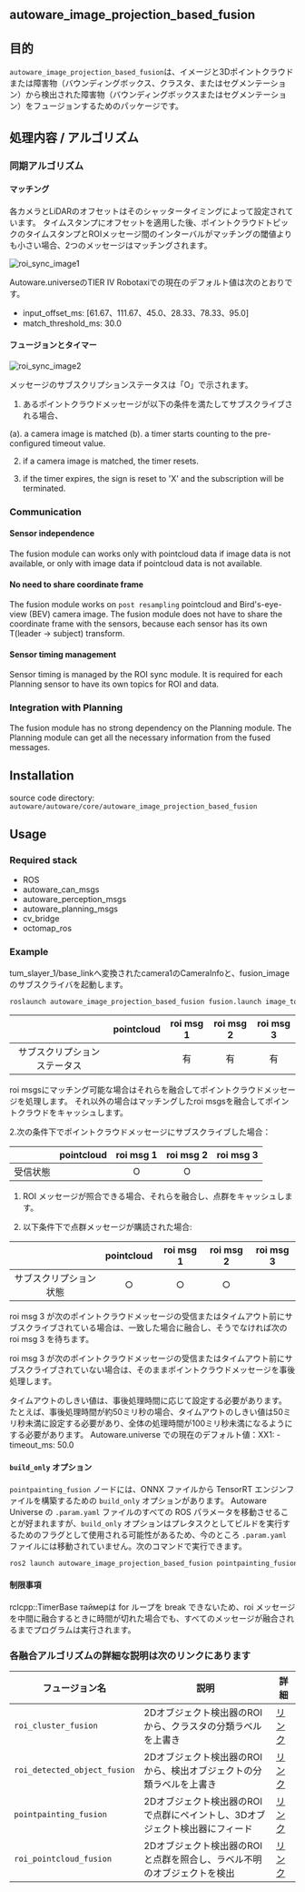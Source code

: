 ## autoware_image_projection_based_fusion

## 目的

`autoware_image_projection_based_fusion`は、イメージと3Dポイントクラウドまたは障害物（バウンディングボックス、クラスタ、またはセグメンテーション）から検出された障害物（バウンディングボックスまたはセグメンテーション）をフュージョンするためのパッケージです。

## 処理内容 / アルゴリズム

### 同期アルゴリズム

#### マッチング

各カメラとLiDARのオフセットはそのシャッタータイミングによって設定されています。
タイムスタンプにオフセットを適用した後、ポイントクラウドトピックのタイムスタンプとROIメッセージ間のインターバルがマッチングの閾値よりも小さい場合、2つのメッセージはマッチングされます。

![roi_sync_image1](./docs/images/roi_sync_1.png)

Autoware.universeのTIER IV Robotaxiでの現在のデフォルト値は次のとおりです。
- input_offset_ms: [61.67、111.67、45.0、28.33、78.33、95.0]
- match_threshold_ms: 30.0

#### フュージョンとタイマー

![roi_sync_image2](./docs/images/roi_sync_2.png)

メッセージのサブスクリプションステータスは「O」で示されます。

1. あるポイントクラウドメッセージが以下の条件を満たしてサブスクライブされる場合、

(a). a camera image is matched
(b). a timer starts counting to the pre-configured timeout value.

2. if a camera image is matched, the timer resets.

3. if the timer expires, the sign is reset to 'X' and the subscription will be terminated.

### Communication

#### Sensor independence

The fusion module can works only with pointcloud data if image data is not available, or only with image data if pointcloud data is not available.

#### No need to share coordinate frame

The fusion module works on `post resampling` pointcloud and Bird's-eye-view (BEV) camera image.
The fusion module does not have to share the coordinate frame with the sensors, because each sensor has its own T(leader -> subject) transform.

#### Sensor timing management

Sensor timing is managed by the ROI sync module.
It is required for each Planning sensor to have its own topics for ROI and data.

### Integration with Planning

The fusion module has no strong dependency on the Planning module.
The Planning module can get all the necessary information from the fused messages.

## Installation

source code directory: `autoware/autoware/core/autoware_image_projection_based_fusion`

## Usage

### Required stack

- ROS
- autoware\_can\_msgs
- autoware\_perception\_msgs
- autoware\_planning\_msgs
- cv\_bridge
- octomap\_ros

### Example

tum\_slayer\_1/base\_linkへ変換されたcamera1のCameraInfoと、fusion\_imageのサブスクライバを起動します。

``` bash
roslaunch autoware_image_projection_based_fusion fusion.launch image_topic:=/camera1/front_left/compressed image_info_frame_id:=/base_link output_topic:=/fusion_image fusion_node_name:=fused_image
```

|                     | pointcloud | roi msg 1 | roi msg 2 | roi msg 3 |
| :-----------------: | :--------: | :-------: | :-------: | :-------: |
| サブスクリプションステータス |            |     有     |     有     |     有     |

roi msgsにマッチング可能な場合はそれらを融合してポイントクラウドメッセージを処理します。
それ以外の場合はマッチングしたroi msgsを融合してポイントクラウドをキャッシュします。

2.次の条件下でポイントクラウドメッセージにサブスクライブした場合：

|                     | pointcloud | roi msg 1 | roi msg 2 | roi msg 3 |
| :-----------------: | :--------: | :-------: | :-------: | :-------: |
| 受信状態             |            |     O     |     O     |           |

1. ROI メッセージが照合できる場合、それらを融合し、点群をキャッシュします。

2. 以下条件下で点群メッセージが購読された場合:

|                   | pointcloud | roi msg 1 | roi msg 2 | roi msg 3 |
| :----------------: | :--------: | :-------: | :-------: | :-------: |
| サブスクリプション状態 |     ○      |     ○     |     ○     |

roi msg 3 が次のポイントクラウドメッセージの受信またはタイムアウト前にサブスクライブされている場合は、一致した場合に融合し、そうでなければ次の roi msg 3 を待ちます。

roi msg 3 が次のポイントクラウドメッセージの受信またはタイムアウト前にサブスクライブされていない場合は、そのままポイントクラウドメッセージを事後処理します。

タイムアウトのしきい値は、事後処理時間に応じて設定する必要があります。
たとえば、事後処理時間が約50ミリ秒の場合、タイムアウトのしきい値は50ミリ秒未満に設定する必要があり、全体の処理時間が100ミリ秒未満になるようにする必要があります。
Autoware.universe での現在のデフォルト値：XX1: - timeout_ms: 50.0

#### `build_only` オプション

`pointpainting_fusion` ノードには、ONNX ファイルから TensorRT エンジンファイルを構築するための `build_only` オプションがあります。
Autoware Universe の `.param.yaml` ファイルのすべての ROS パラメータを移動させることが好まれますが、`build_only` オプションはプレタスクとしてビルドを実行するためのフラグとして使用される可能性があるため、今のところ `.param.yaml` ファイルには移動されていません。次のコマンドで実行できます。


```bash
ros2 launch autoware_image_projection_based_fusion pointpainting_fusion.launch.xml model_name:=pointpainting model_path:=/home/autoware/autoware_data/image_projection_based_fusion model_param_path:=$(ros2 pkg prefix autoware_image_projection_based_fusion --share)/config/pointpainting.param.yaml build_only:=true
```

#### 制限事項

rclcpp::TimerBase таймерは for ループを break できないため、roi メッセージを中間に融合するときに時間が切れた場合でも、すべてのメッセージが融合されるまでプログラムは実行されます。

### 各融合アルゴリズムの詳細な説明は次のリンクにあります

| フュージョン名 | 説明 | 詳細 |
|---|---|---|
| `roi_cluster_fusion` | 2Dオブジェクト検出器のROIから、クラスタの分類ラベルを上書き | [リンク](./docs/roi-cluster-fusion.md) |
| `roi_detected_object_fusion` | 2Dオブジェクト検出器のROIから、検出オブジェクトの分類ラベルを上書き | [リンク](./docs/roi-detected-object-fusion.md) |
| `pointpainting_fusion` | 2Dオブジェクト検出器のROIで点群にペイントし、3Dオブジェクト検出器にフィード | [リンク](./docs/pointpainting-fusion.md) |
| `roi_pointcloud_fusion` | 2Dオブジェクト検出器のROIと点群を照合し、ラベル不明のオブジェクトを検出 | [リンク](./docs/roi-pointcloud-fusion.md) |

